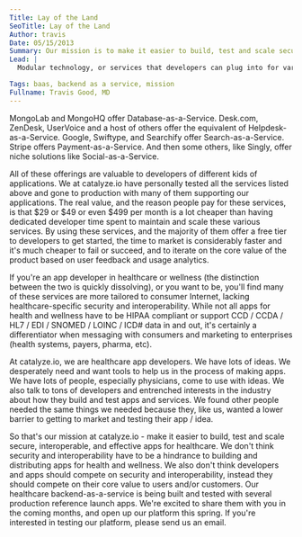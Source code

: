 ```yaml
---
Title: Lay of the Land
SeoTitle: Lay of the Land
Author: travis
Date: 05/15/2013
Summary: Our mission is to make it easier to build, test and scale secure, interoperable, and effective apps for healthcare.
Lead: |
  Modular technology, or services that developers can plug into for various features or function, is here. There seems to be almost a limitless number of possible **BLANK-as-a-Service** offerings these days. Amazon and Rackspace offer Infrastructure-as-a-Service (IaaS). Heroku offers a Platform-as-a-Service (PaaS). Kinvey, Parse, and Stackmob offer Backend-as-a-Service (BaaS). Context.io offers Email-as-a-Service.

Tags: baas, backend as a service, mission
Fullname: Travis Good, MD
---
```

MongoLab and MongoHQ offer Database-as-a-Service. Desk.com, ZenDesk, UserVoice and a host of others offer the equivalent of Helpdesk-as-a-Service. Google, Swiftype, and Searchify offer Search-as-a-Service. Stripe offers Payment-as-a-Service. And then some others, like Singly, offer niche solutions like Social-as-a-Service.

All of these offerings are valuable to developers of different kids of applications. We at catalyze.io have personally tested all the services listed above and gone to production with many of them supporting our applications. The real value, and the reason people pay for these services, is that $29 or $49 or even $499 per month is a lot cheaper than having dedicated developer time spent to maintain and scale these various services. By using these services, and the majority of them offer a free tier to developers to get started, the time to market is considerably faster and it's much cheaper to fail or succeed, and to iterate on the core value of the product based on user feedback and usage analytics.

If you're an app developer in healthcare or wellness (the distinction between the two is quickly dissolving), or you want to be, you'll find many of these services are more tailored to consumer Internet, lacking healthcare-specific security and interoperability. While not all apps for health and wellness have to be HIPAA compliant or support CCD / CCDA / HL7 / EDI / SNOMED / LOINC / ICD# data in and out, it's certainly a differentiator when messaging with consumers and marketing to enterprises (health systems, payers, pharma, etc).

At catalyze.io, we are healthcare app developers. We have lots of ideas. We desperately need and want tools to help us in the process of making apps. We have lots of people, especially physicians, come to use with ideas. We also talk to tons of developers and entrenched interests in the industry about how they build and test apps and services. We found other people needed the same things we needed because they, like us, wanted a lower barrier to getting to market and testing their app / idea.

So that's our mission at catalyze.io - make it easier to build, test and scale secure, interoperable, and effective apps for healthcare. We don't think security and interoperability have to be a hindrance to building and distributing apps for health and wellness. We also don't think developers and apps should compete on security and interoperability, instead they should compete on their core value to users and/or customers. Our healthcare backend-as-a-service is being built and tested with several production reference launch apps. We're excited to share them with you in the coming months, and open up our platform this spring. If you're interested in testing our platform, please send us an email.


